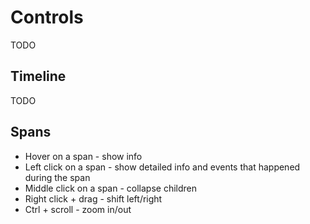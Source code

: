 # Controls

TODO

## Timeline

TODO

## Spans

* Hover on a span - show info
* Left click on a span - show detailed info and events that happened during the span
* Middle click on a span - collapse children
* Right click + drag - shift left/right
* Ctrl + scroll - zoom in/out